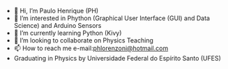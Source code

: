 - 👋 Hi, I’m Paulo Henrique (PH)
- 👀 I’m interested in Phython (Graphical User Interface (GUI) and Data Science) and Arduino Sensors 
- 🌱 I’m currently learning Python (Kivy)
- 💞️ I’m looking to collaborate on Physics Teaching
- 📫 How to reach me e-mail:phlorenzoni@hotmail.com
- Graduating in Physics by Universidade Federal do Espírito Santo (UFES)
<!---
phlorenzoni/phlorenzoni is a ✨ special ✨ repository because its `README.md` (this file) appears on your GitHub profile.
You can click the Preview link to take a look at your changes.
--->
